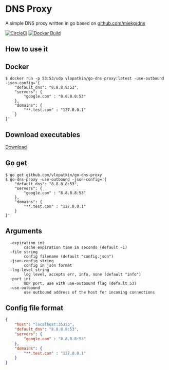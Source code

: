 # DNS Proxy
A simple DNS proxy written in go based on [github.com/miekg/dns](https://github.com/miekg/dns)

[![CircleCI](https://circleci.com/gh/vlopatkin/go-dns-proxy.svg?style=svg)](https://circleci.com/gh/vlopatkin/go-dns-proxy)
[![Docker Build](https://img.shields.io/docker/build/vlopatkin/go-dns-proxy.svg)](https://hub.docker.com/r/vlopatkin/go-dns-proxy)

## How to use it


## Docker

```shell
$ docker run -p 53:53/udp vlopatkin/go-dns-proxy:latest -use-outbound -json-config='{
    "default_dns": "8.8.8.8:53",
    "servers": {
        "google.com" : "8.8.8.8:53"
    },
    "domains": {
        "**.test.com" : "127.0.0.1"
    }
}'
```

## Download executables

[Download](https://github.com/vlopatkin/go-dns-proxy/releases)

## Go get

```shell
$ go get github.com/vlopatkin/go-dns-proxy
$ go-dns-proxy -use-outbound -json-config='{
    "default_dns": "8.8.8.8:53",
    "servers": {
        "google.com" : "8.8.8.8:53"
    },
    "domains": {
        "**.test.com" : "127.0.0.1"
    }
}'
```

## Arguments

```
  -expiration int
    	cache expiration time in seconds (default -1)
  -file string
    	config filename (default "config.json")
  -json-config string
    	config in json format
  -log-level string
    	log level, accepts err, info, none (default "info")
  -port int
    	UDP port, use with use-outbound flag (default 53)
  -use-outbound
    	use outbound address of the host for incoming connections
```

## Config file format

```json
{
    "host": "localhost:35353",
    "default_dns": "8.8.8.8:53",
    "servers": {
        "google.com" : "8.8.8.8:53"
    },
    "domains": {
        "**.test.com" : "127.0.0.1"
    }
}
```
